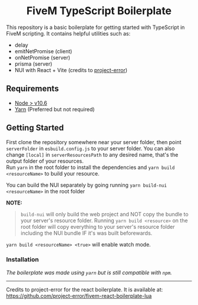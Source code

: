 <h1 align="center">FiveM TypeScript Boilerplate</h1>

This repository is a basic boilerplate for getting started
with TypeScript in FiveM scripting. It contains helpful utilities such as:
* delay
* emitNetPromise (client)
* onNetPromise (server)
* prisma (server)
* NUI with React + Vite (credits to [project-error](https://github.com/project-error/fivem-react-boilerplate-lua))


## Requirements
* [Node > v10.6](https://nodejs.org/en/)
* [Yarn](https://yarnpkg.com/getting-started/install) (Preferred but not required)


## Getting Started
First clone the repository somewhere near your server folder, 
then point `serverFolder` in `esbuild.config.js` to your server folder.
You can also change `[local]` in `serverResourcesPath` to any desired name, that's 
the output folder of your resources.  
Run `yarn` in the root folder to install the dependencies and `yarn build <resourceName>` to build your resource.  

You can build the NUI separately by going running `yarn build-nui <resourceName>` in the root folder  

**NOTE:**
> `build-nui` will only build the web project and NOT copy the bundle to your server's resource folder. Running `yarn build <resource>` on the root folder will copy everything to your server's resource folder including the NUI bundle IF it's was built beforewards.  

`yarn build <resourceName> <true>` will enable watch mode.

### Installation
*The boilerplate was made using `yarn` but is still compatible with
`npm`.*

---

Credits to project-error for the react boilerplate. It is available at: 
https://github.com/project-error/fivem-react-boilerplate-lua
